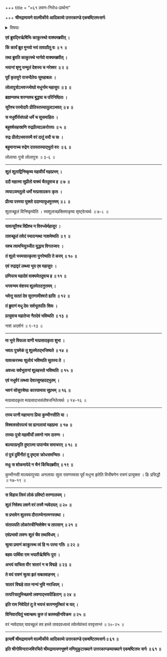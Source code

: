 +++
title = "०६१ लवण-निरोध-प्रार्थना"

+++
**श्रीमद्रामायणे वाल्मीकीये आदिकाव्ये उत्तरकाण्डे एकषष्टितमःसर्गः**


<details><summary>विषयाः</summary>

च्यवनेन रामं प्रति स्व-कार्य-निवेदनोपक्रमः ॥ १ ॥  
मधु-नामकेनासुर-वरेण तपस्तोषितान् महा-देवाच्  
छूल-दान-पूर्वकं यावच्-छूल-धारणं स-पुत्रस्य स्वस्यावध्यत्व-वर-संपादनम् ॥ २ ॥  
लवण-नाम्नो निज-तनयस्य दौश्शील्य-निर्विण्णेन मधुना  
लवणे शूलार्पण-पूर्वकं वरुणालय-प्रवेशः ॥ ३ ॥  
शूल-लाभ-दृप्तेन लवणेन  
रावणेनेव त्रैलोक्य-पीडनारंभः ॥ ४ ॥  
एवं च्यवनेन रामं प्रति लवणासुर-दौश्शील्य-निवेदन-पूर्वकं  
तस्माल् लोकरक्षणप्रार्थना ॥ ५ ॥
</details>


**एवं ब्रुवद्भिर्ऋषिभिः काकुत्स्थो वाक्यमब्रवीत् ।**

**किं कार्यं ब्रूत मुनयो भयं तावदपैतु वः ॥ १ ॥**

**तथा ब्रुवति काकुत्स्थे भार्गवो वाक्यमब्रवीत् ।**

**भयानां शृणु यन्मूलं देशस्य च नरेश्वर ॥ २ ॥**

**पूर्वं कृतयुगे राजन्दैतेयः सुमहाबलः ।**

**लोलापुत्रोऽभवज्ज्येष्ठो मधुर्नाम महासुरः ॥ ३ ॥**

**ब्रह्मण्यश्च शरण्यश्च बुद्ध्या च परिनिष्ठितः ।**

**सुरैश्च परमोदारैः प्रीतिस्तस्यातुलाऽभवत् ॥ ४ ॥**

**स मधुर्वीर्यसंपन्नो धर्मे च सुसमाहितः ।**

**बहुवर्षसहस्राणि रुद्रप्रीत्याऽकरोत्तपः ॥ ५ ॥**

**रुद्रः प्रीतोऽभवत्तस्मै वरं दातुं ययौ च सः ।**

**बहुमानाच्च रुद्रेण दत्तस्तस्याद्भुतो वरः ॥ ६ ॥**

लोलायाः पुत्रो लोलापुत्रः ॥ ३-६ ॥

****

**शूलं शूलाद्विनिष्कृष्य महावीर्यं महाप्रभम् ।**

**ददौ महात्मा सुप्रीतो वाक्यं चैतदुवाच ह ॥ ७ ॥**

**त्वयाऽयमतुलो धर्मो मत्प्रसादकरः कृतः ।**

**प्रीत्या परमया युक्तो ददाम्यायुधमुत्तमम् ॥ ८ ॥**

शूलाच्छूलं विनिष्कृष्येति । स्वशूलाच्छक्तिमाकृष्य सृष्ट्वेत्यर्थः ॥ ७-८ ॥

****

**यावत्सुरैश्च विप्रैश्च न विरुध्येर्महासुर ।**

**तावच्छूलं तवेदं स्यादन्यथा नाशमेष्यति ॥ ९ ॥**

**यश्च त्वामभियुञ्जीत युद्धाय विगतज्वरः ।**

**तं शूलो भस्मसात्कृत्वा पुनरेष्यति ते करम् ॥ १० ॥**

**एवं रुद्राद्वरं लब्ध्वा भूय एव महासुरः ।**

**प्रणिपत्य महादेवं वाक्यमेतदुवाच ह ॥ ११ ॥**

**भगवन्मम वंशस्य शूलमेतदनुत्तमम् ।**

**भवेत्तु सततं देव सुराणामीश्वरो ह्यसि ॥ १२ ॥**

**तं ब्रुवाणं मधु देवः सर्वभूतपतिः शिवः ।**

**प्रत्युवाच महातेजा नैतदेवं भविष्यति ॥ १३ ॥**

नाशं अदर्शनं ॥ ९-१३ ॥

****

**मा भूत्ते विफला वाणी मत्प्रसादकृता शुभा ।**

**भवतः पुत्रमेकं तु शूलमेतद्भजिष्यते ॥ १४ ॥**

**यावत्करस्थः शूलोयं भविष्यति सुतस्य ते ।**

**अवध्यः सर्वभूतानां शूलहस्तो भविष्यति ॥ १५ ॥**

**एवं मधुर्वरं लब्ध्वा देवात्सुमहदद्भुतम् ।**

**भवनं सोसुरश्रेष्ठः कारयामास सुप्रभम् ॥ १६ ॥**

मत्प्रसादकृता मत्प्रसादजसंतोषजनितेत्यर्थः ॥ १४-१६ ॥

****

**तस्य पत्नी महाभागा प्रिया कुम्भीनसीति या ।**

**विश्वावसोरपत्यं सा ह्यनलायां महाप्रभा ॥ १७ ॥**

**तस्याः पुत्रो महावीर्यो लवणो नाम दारुणः ।**

**बाल्यात्प्रभृति दुष्टात्मा पापान्येव समाचरत् ॥ १८ ॥**

**तं पुत्रं दुर्विनीतं तु दृष्ट्वा क्रोधसमन्वितः ।**

**मधुः स शोकमापेदे न चैनं किंचिदब्रवीत् ॥ १९ ॥**

कुम्भीनसी माल्यवत्पुत्र्याः अनलायाः सुता रावणस्वसा पूर्वं मधुना हृतेति विभीषणेन रावणं प्रत्युक्ता । हिः प्रसिद्धौ ॥ १७-१९ ॥

****

**स विहाय त्विमं लोकं प्रविष्टो वरुणालयम् ।**

**शूलं निवेश्य लवणे वरं तस्मै न्यवेदयत् ॥ २० ॥**

**स प्रभावेन शुलस्य दौरात्म्येनात्मनस्तथा ।**

**संतापयति लोकांस्त्रीन्विशेषेण च तापसान् ॥ २१ ॥**

**एवंप्रभावो लवणः शूलं चैव तथाविधम् ।**

**श्रुत्वा प्रमाणं काकुत्स्थ त्वं हि नः परमा गतिः ॥ २२ ॥**

**बहवः पार्थिवा राम भयार्तैर्ऋषिभिः पुरा ।**

**अभयं याचिता वीर त्रातारं न च विद्महे ॥ २३ ॥**

**ते वयं रावणं श्रुत्वा हृतं सबलवाहनम् ।**

**त्रातारं विद्महे तात नान्यं भुवि नराधिपम् ।**

**तत्परित्रातुमिच्छामो लवणाद्भयपीडितान् ॥ २४ ॥**

**इति राम निवेदितं तु ते भयजं कारणमुत्थितं च यत् ।**

**विनिवारयितुं भवान्क्षमः कुरु तं काममहीनविक्रम ॥ २५ ॥**

वरं न्यवेदयत् यावच्छूलं तव हस्ते तावदवध्यत्वं तवेत्येवंरूपं वरवृत्तान्तं ॥ २०-२५ ॥

****

**इत्यार्षे श्रीमद्रामायणे वाल्मीकीये आदिकाव्ये उत्तरकाण्डे एकषष्टितमःसर्गः॥ ६१ ॥**

**इति श्रीगोविन्दराजविरचिते श्रीमद्रामायणभूषणे मणिमुकुटाख्याने उत्तरकाण्डव्याख्याने एकषष्टितमः सर्गः ॥ ६१ ॥**
